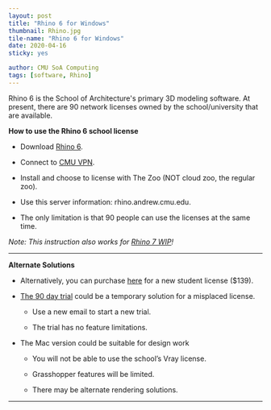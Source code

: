 ```yaml
---
layout: post
title: "Rhino 6 for Windows"
thumbnail: Rhino.jpg
tile-name: "Rhino 6 for Windows"
date: 2020-04-16
sticky: yes

author: CMU SoA Computing
tags: [software, Rhino]
---
```


Rhino 6 is the School of Architecture's primary 3D modeling software. At present, there are 90 network licenses owned by the school/university that are available.

  **How to use the Rhino 6 school license**

  - Download [Rhino 6](https://www.rhino3d.com/download/rhino-for-windows/6/latest).

  - Connect to [CMU VPN](https://www.cmu.edu/computing/services/endpoint/network-access/vpn/how-to/).

  - Install and choose to license with The Zoo (NOT cloud zoo, the regular zoo).

  - Use this server information: rhino.andrew.cmu.edu.

  - The only limitation is that 90 people can use the licenses at the same time.

*Note: This instruction also works for [Rhino 7 WIP](https://www.rhino3d.com/download/rhino/wip)!*

---
**Alternate Solutions**

- Alternatively, you can purchase [here](https://novedge.com/products/2572) for a new student license ($139).

- [The 90 day trial](https://www.rhino3d.com/download/rhino-for-windows/6/evaluation) could be a temporary solution for a misplaced license.

  - Use a new email to start a new trial.

  - The trial has no feature limitations.


- The Mac version could be suitable for design work

  - You will not be able to use the school’s Vray license.

  - Grasshopper features will be limited.

  - There may be alternate rendering solutions.

---